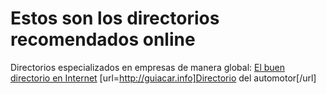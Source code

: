 # Estos son los directorios recomendados online

Directorios especializados en empresas de manera global:
[El buen directorio en Internet](http://directorygood.com)
[url=http://guiacar.info]Directorio del automotor[/url]
